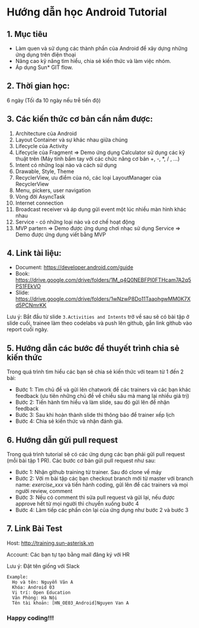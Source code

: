 # Hướng dẫn học Android Tutorial

## 1. Mục tiêu

- Làm quen và sử dụng các thành phần của Android để xây dựng những ứng dụng trên điện thoại
- Nâng cao kỹ năng tìm hiểu, chia sẻ kiến thức và làm việc nhóm.
- Áp dụng Sun* GIT flow.

## 2. Thời gian học:

6 ngày (Tối đa 10 ngày nếu trễ tiến độ)

## 3. Các kiến thức cơ bản cần nắm được:

1. Architecture của Android
2. Layout Container và sự khác nhau giữa chúng
3. Lifecycle của Activity
4. Lifecycle của Fragment => Demo ứng dụng Calculator sử dụng các kỹ thuật trên (Máy tính bấm tay với các chức năng cơ
   bản +, -, *, / , ...)
5. Intent có những loại nào và cách sử dụng
6. Drawable, Style, Theme
7. RecyclerView, ưu điểm của nó, các loại LayoutManager của RecyclerView
8. Menu, pickers, user navigation
9. Vòng đời AsyncTask
10. Internet connection
11. Broadcast receiver và áp dụng gửi event một lúc nhiều màn hình khác nhau
12. Service - có những loại nào và cơ chế hoạt động
13. MVP partern => Demo được ứng dụng chơi nhạc sử dụng Service => Demo được ứng dụng viết bằng MVP

## 4. Link tài liệu:

* Document: https://developer.android.com/guide
* Book: https://drive.google.com/drive/folders/1M_q4Q0NEBFPl0FTHcam7A2q5PS1FEkVO
* Slide: https://drive.google.com/drive/folders/1wNzwP8Do11TaaohgwMM0K7Xd5PCNmrKK

Lưu ý: Bắt đầu từ slide ``3.Activities and Intents`` trở về sau sẽ có bài tập ở slide cuối, trainee làm theo codelabs và
push lên github, gắn link github vào report cuối ngày.

## 5. Hướng dẫn các bước để thuyết trình chia sẻ kiến thức

Trong quá trình tìm hiểu các bạn sẽ chia sẻ kiến thức với team từ 1 đến 2 bài:

* Bước 1: Tìm chủ đề và gửi lên chatwork để các trainers và các bạn khác feedback (ưu tiên những chủ đề về chiều sâu mà
  mang lại nhiều giá trị)
* Bước 2: Tiến hành tìm hiểu và làm slide, sau đó gửi lên để nhận feedback
* Bước 3: Sau khi hoàn thành slide thì thông báo để trainer xếp lịch
* Bước 4: Chia sẻ kiến thức và nhận đánh giá.

## 6. Hướng dẫn gửi pull request

Trong quá trình tutorial sẽ có các ứng dụng các bạn phải gửi pull request (mỗi bài tập 1 PR). Các bước cơ bản
gửi pull request như sau:

* Bước 1: Nhận github training từ trainer. Sau đó clone về máy
* Bước 2: Với m bài tập các bạn checkout branch mới từ master với branch name: *exercise_xxx* và tiến hành coding, gửi lên để
  các trainers và mọi người review, comment
* Bước 3: Nếu có comment thì sửa pull request và gửi lại, nếu được approve hết từ mọi người thì chuyển xuống
  bước 4
* Bước 4: Làm tiếp các phần còn lại của ứng dụng như bước 2 và bước 3

## 7. Link Bài Test

Host: http://training.sun-asterisk.vn

Account: Các bạn tự tạo bằng mail đăng ký với HR

Lưu ý: Đặt tên giống với Slack

```
Example:
  Họ và tên: Nguyễn Văn A
  Khóa: Android 03
  Vị trí: Open Education
  Văn Phòng: Hà Nội
  Tên tài khoản: [HN_OE03_Android]Nguyen Van A
```

### Happy coding!!!
